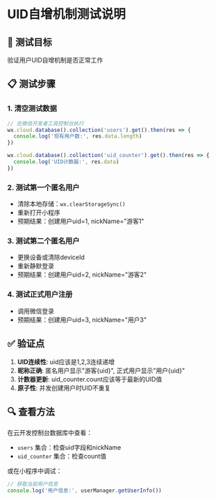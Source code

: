 # UID自增机制测试说明

## 🎯 测试目标
验证用户UID自增机制是否正常工作

## 📋 测试步骤

### 1. 清空测试数据
```javascript
// 在微信开发者工具控制台执行
wx.cloud.database().collection('users').get().then(res => {
  console.log('现有用户数:', res.data.length)
})

wx.cloud.database().collection('uid_counter').get().then(res => {
  console.log('UID计数器:', res.data)
})
```

### 2. 测试第一个匿名用户
- 清除本地存储：`wx.clearStorageSync()`
- 重新打开小程序
- 预期结果：创建用户uid=1, nickName="游客1"

### 3. 测试第二个匿名用户
- 更换设备或清除deviceId
- 重新静默登录
- 预期结果：创建用户uid=2, nickName="游客2"

### 4. 测试正式用户注册
- 调用微信登录
- 预期结果：创建用户uid=3, nickName="用户3"

## ✅ 验证点

1. **UID连续性**: uid应该是1,2,3连续递增
2. **昵称正确**: 匿名用户显示"游客{uid}", 正式用户显示"用户{uid}"
3. **计数器更新**: uid_counter.count应该等于最新的UID值
4. **原子性**: 并发创建用户时UID不重复

## 🔍 查看方法

在云开发控制台数据库中查看：
- `users` 集合：检查uid字段和nickName
- `uid_counter` 集合：检查count值

或在小程序中调试：
```javascript
// 获取当前用户信息
console.log('用户信息:', userManager.getUserInfo())
```
